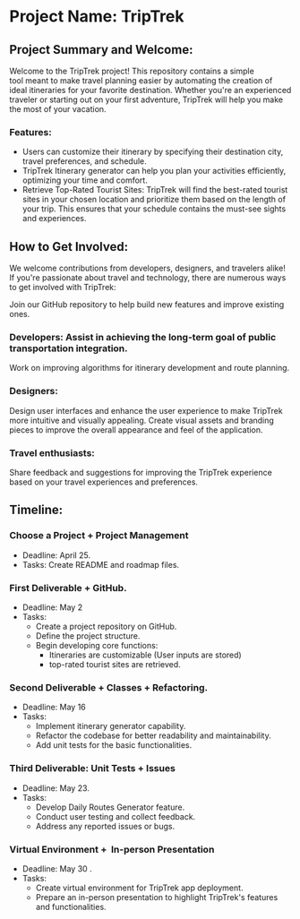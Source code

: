 # **Project Name: TripTrek**

## Project Summary and Welcome:

Welcome to the TripTrek project! This repository contains a simple tool meant to make travel planning easier by automating the creation of ideal itineraries for your favorite destination. Whether you're an experienced traveler or starting out on your first adventure, TripTrek will help you make the most of your vacation.

### Features:

- Users can customize their itinerary by specifying their destination city, travel preferences, and schedule. 
- TripTrek Itinerary generator can help you plan your activities efficiently, optimizing your time and comfort.
- Retrieve Top-Rated Tourist Sites: TripTrek will find the best-rated tourist sites in your chosen location and prioritize them based on the length of your trip. This ensures that your schedule contains the must-see sights and experiences.

## How to Get Involved:

We welcome contributions from developers, designers, and travelers alike! If you're passionate about travel and technology, there are numerous ways to get involved with TripTrek:

Join our GitHub repository to help build new features and improve existing ones.
### Developers: Assist in achieving the long-term goal of public transportation integration.
Work on improving algorithms for itinerary development and route planning.
### Designers:
Design user interfaces and enhance the user experience to make TripTrek more intuitive and visually appealing.
Create visual assets and branding pieces to improve the overall appearance and feel of the application.
### Travel enthusiasts:
Share feedback and suggestions for improving the TripTrek experience based on your travel experiences and preferences.

## Timeline:

### Choose a Project + Project Management
- Deadline: April 25.
- Tasks: Create README and roadmap files.

### First Deliverable + GitHub.
- Deadline: May 2 
- Tasks: 
    - Create a project repository on GitHub.
    - Define the project structure.
    - Begin developing core functions:
        - Itineraries are customizable (User inputs are stored)
        - top-rated tourist sites are retrieved.

### Second Deliverable + Classes + Refactoring.
- Deadline: May 16 
- Tasks:
    - Implement itinerary generator capability.
    - Refactor the codebase for better readability and maintainability.
    - Add unit tests for the basic functionalities.

### Third Deliverable: Unit Tests + Issues
- Deadline: May 23.
- Tasks: 
    - Develop Daily Routes Generator feature.
    - Conduct user testing and collect feedback.
    - Address any reported issues or bugs.

### Virtual Environment +  In-person Presentation
- Deadline: May 30 .
- Tasks: 
    - Create virtual environment for TripTrek app deployment.
    - Prepare an in-person presentation to highlight TripTrek's features and functionalities.



